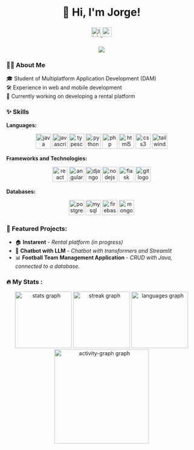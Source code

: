 <h1 align="center">👋 Hi, I'm Jorge!</h1>

###

<div align="center">
  <a href="https://www.linkedin.com/in/jorge-vivar-031829348/" target="_blank">
    <img src="https://img.shields.io/static/v1?message=LinkedIn&logo=linkedin&label=&color=0077B5&logoColor=white&labelColor=&style=for-the-badge" height="25" alt="linkedin logo"  />
  </a>
  <a href="mailto:jorgevivar2005@gmail.com" target="_blank">
    <img src="https://img.shields.io/static/v1?message=Gmail&logo=gmail&label=&color=D14836&logoColor=white&labelColor=&style=for-the-badge" height="25" alt="gmail logo"  />
  </a>
</div>

###

<div align="center">
  <img src="https://visitor-badge.laobi.icu/badge?page_id=j0rgev0.j0rgev0&" />
</div>

###

<h3 align="left">👩‍💻 About Me</h3>

<p align="left">
  🎓 Student of Multiplatform Application Development (DAM)<br>
  🛠️ Experience in web and mobile development<br>
  🌱 Currently working on developing a rental platform
</p>

###

<h3 align="left">✨ Skills</h3>

**Languages:**

<div align="center">
  <img src="https://skillicons.dev/icons?i=java" height="40" alt="java logo" />
  <img src="https://skillicons.dev/icons?i=js" height="40" alt="javascript logo" />
  <img src="https://skillicons.dev/icons?i=ts" height="40" alt="typescript logo" />
  <img src="https://skillicons.dev/icons?i=py" height="40" alt="python logo" />
  <img src="https://skillicons.dev/icons?i=php" height="40" alt="php logo" />
  <img src="https://skillicons.dev/icons?i=html" height="40" alt="html5 logo" />
  <img src="https://skillicons.dev/icons?i=css" height="40" alt="css3 logo" />
  <img src="https://skillicons.dev/icons?i=tailwind" height="40" alt="tailwindcss logo" />
</div>

**Frameworks and Technologies:**

<div align="center">
  <img src="https://skillicons.dev/icons?i=react" height="40" alt="react logo" />
  <img src="https://skillicons.dev/icons?i=angular" height="40" alt="angularjs logo" />
  <img src="https://skillicons.dev/icons?i=django" height="40" alt="django logo" />
  <img src="https://skillicons.dev/icons?i=nodejs" height="40" alt="nodejs logo" />
  <img src="https://skillicons.dev/icons?i=flask" height="40" alt="flask logo" />
  <img src="https://skillicons.dev/icons?i=git" height="40" alt="git logo" />
</div>

**Databases:**

<div align="center">
  <img src="https://skillicons.dev/icons?i=postgres" height="40" alt="postgresql logo" />
  <img src="https://skillicons.dev/icons?i=mysql" height="40" alt="mysql logo" />
  <img src="https://skillicons.dev/icons?i=firebase" height="40" alt="firebase logo" />
  <img src="https://skillicons.dev/icons?i=mongodb" height="40" alt="mongodb logo" />
</div>

###

<h3 align="left">🚀 Featured Projects:</h3>

- 🏠 **Instarent** - *Rental platform (in progress)*
- 🤖 **Chatbot with LLM** - *Chatbot with transformers and Streamlit*
- 📊 **Football Team Management Application** - *CRUD with Java, connected to a database.*

###

<h3 align="left">🔥 My Stats :</h3>

<div align="center">
  <img src="https://github-readme-stats.vercel.app/api?username=j0rgev0&hide_title=false&hide_rank=false&show_icons=true&include_all_commits=true&count_private=true&disable_animations=false&theme=github_dark&locale=en&hide_border=true&order=1" height="150" alt="stats graph" />
  <img src="https://streak-stats.demolab.com?user=j0rgev0&locale=en&mode=daily&theme=github_dark&hide_border=true&border_radius=5&order=3" height="150" alt="streak graph" />
  <img src="https://github-readme-stats.vercel.app/api/top-langs?username=j0rgev0&locale=en&hide_title=false&layout=compact&card_width=320&langs_count=5&theme=github_dark&hide_border=true&order=2" height="150" alt="languages graph" />
  <img src="https://github-readme-activity-graph.vercel.app/graph?username=j0rgev0&radius=16&theme=github-dark&area=false&order=5&hide_border=true&hide_title=false" height="250" alt="activity-graph graph" />
</div>

